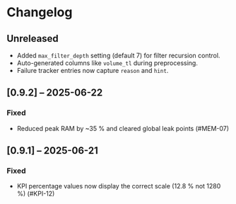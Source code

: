 # Changelog

## Unreleased
- Added `max_filter_depth` setting (default 7) for filter recursion control.
- Auto-generated columns like `volume_tl` during preprocessing.
- Failure tracker entries now capture `reason` and `hint`.

## [0.9.2] – 2025-06-22
### Fixed
- Reduced peak RAM by ~35 % and cleared global leak points (#MEM-07)

## [0.9.1] – 2025-06-21
### Fixed
- KPI percentage values now display the correct scale (12.8 % not 1280 %) (#KPI-12)

